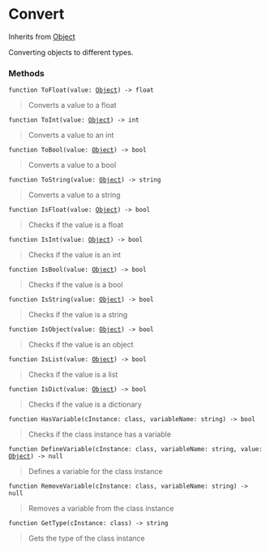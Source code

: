# Convert
Inherits from [Object](../md/objects/Object.md)

Converting objects to different types.

### Methods
<pre class="language-typescript"><code class="lang-typescript">function ToFloat(value: <a data-footnote-ref href="#user-content-fn-Object">Object</a>) -> float</code></pre>
> Converts a value to a float

<pre class="language-typescript"><code class="lang-typescript">function ToInt(value: <a data-footnote-ref href="#user-content-fn-Object">Object</a>) -> int</code></pre>
> Converts a value to an int

<pre class="language-typescript"><code class="lang-typescript">function ToBool(value: <a data-footnote-ref href="#user-content-fn-Object">Object</a>) -> bool</code></pre>
> Converts a value to a bool

<pre class="language-typescript"><code class="lang-typescript">function ToString(value: <a data-footnote-ref href="#user-content-fn-Object">Object</a>) -> string</code></pre>
> Converts a value to a string

<pre class="language-typescript"><code class="lang-typescript">function IsFloat(value: <a data-footnote-ref href="#user-content-fn-Object">Object</a>) -> bool</code></pre>
> Checks if the value is a float

<pre class="language-typescript"><code class="lang-typescript">function IsInt(value: <a data-footnote-ref href="#user-content-fn-Object">Object</a>) -> bool</code></pre>
> Checks if the value is an int

<pre class="language-typescript"><code class="lang-typescript">function IsBool(value: <a data-footnote-ref href="#user-content-fn-Object">Object</a>) -> bool</code></pre>
> Checks if the value is a bool

<pre class="language-typescript"><code class="lang-typescript">function IsString(value: <a data-footnote-ref href="#user-content-fn-Object">Object</a>) -> bool</code></pre>
> Checks if the value is a string

<pre class="language-typescript"><code class="lang-typescript">function IsObject(value: <a data-footnote-ref href="#user-content-fn-Object">Object</a>) -> bool</code></pre>
> Checks if the value is an object

<pre class="language-typescript"><code class="lang-typescript">function IsList(value: <a data-footnote-ref href="#user-content-fn-Object">Object</a>) -> bool</code></pre>
> Checks if the value is a list

<pre class="language-typescript"><code class="lang-typescript">function IsDict(value: <a data-footnote-ref href="#user-content-fn-Object">Object</a>) -> bool</code></pre>
> Checks if the value is a dictionary

<pre class="language-typescript"><code class="lang-typescript">function HasVariable(cInstance: class, variableName: string) -> bool</code></pre>
> Checks if the class instance has a variable

<pre class="language-typescript"><code class="lang-typescript">function DefineVariable(cInstance: class, variableName: string, value: <a data-footnote-ref href="#user-content-fn-Object">Object</a>) -> null</code></pre>
> Defines a variable for the class instance

<pre class="language-typescript"><code class="lang-typescript">function RemoveVariable(cInstance: class, variableName: string) -> null</code></pre>
> Removes a variable from the class instance

<pre class="language-typescript"><code class="lang-typescript">function GetType(cInstance: class) -> string</code></pre>
> Gets the type of the class instance


[^Camera]: [Camera](../md/static/Camera.md)
[^Character]: [Character](../md/objects/Character.md)
[^Collider]: [Collider](../md/objects/Collider.md)
[^Collision]: [Collision](../md/objects/Collision.md)
[^Color]: [Color](../md/objects/Color.md)
[^Convert]: [Convert](../md/static/Convert.md)
[^Cutscene]: [Cutscene](../md/static/Cutscene.md)
[^Dict]: [Dict](../md/objects/Dict.md)
[^Game]: [Game](../md/static/Game.md)
[^Human]: [Human](../md/objects/Human.md)
[^Input]: [Input](../md/static/Input.md)
[^Json]: [Json](../md/static/Json.md)
[^LineCastHitResult]: [LineCastHitResult](../md/objects/LineCastHitResult.md)
[^LineRenderer]: [LineRenderer](../md/objects/LineRenderer.md)
[^List]: [List](../md/objects/List.md)
[^Map]: [Map](../md/static/Map.md)
[^MapObject]: [MapObject](../md/objects/MapObject.md)
[^MapTargetable]: [MapTargetable](../md/objects/MapTargetable.md)
[^Math]: [Math](../md/static/Math.md)
[^Network]: [Network](../md/static/Network.md)
[^NetworkView]: [NetworkView](../md/objects/NetworkView.md)
[^PersistentData]: [PersistentData](../md/static/PersistentData.md)
[^Physics]: [Physics](../md/static/Physics.md)
[^Player]: [Player](../md/objects/Player.md)
[^Quaternion]: [Quaternion](../md/objects/Quaternion.md)
[^Random]: [Random](../md/objects/Random.md)
[^Range]: [Range](../md/objects/Range.md)
[^RoomData]: [RoomData](../md/static/RoomData.md)
[^Set]: [Set](../md/objects/Set.md)
[^Shifter]: [Shifter](../md/objects/Shifter.md)
[^String]: [String](../md/static/String.md)
[^Time]: [Time](../md/static/Time.md)
[^Titan]: [Titan](../md/objects/Titan.md)
[^Transform]: [Transform](../md/objects/Transform.md)
[^UI]: [UI](../md/static/UI.md)
[^Vector2]: [Vector2](../md/objects/Vector2.md)
[^Vector3]: [Vector3](../md/objects/Vector3.md)
[^Object]: [Object](../md/objects/Object.md)
[^Component]: [Component](../md/objects/Component.md)
